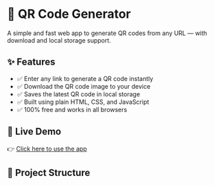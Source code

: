 # 🔗 QR Code Generator

A simple and fast web app to generate QR codes from any URL — with download and local storage support.



## ✨ Features

- ✅ Enter any link to generate a QR code instantly
- ✅ Download the QR code image to your device
- ✅ Saves the latest QR code in local storage
- ✅ Built using plain HTML, CSS, and JavaScript
- ✅ 100% free and works in all browsers

## 🚀 Live Demo

👉 [Click here to use the app](https://aadi2306.github.io/qr-code-gen-banna/)

## 📁 Project Structure

